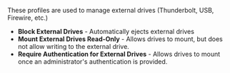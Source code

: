These profiles are used to manage external drives (Thunderbolt, USB, Firewire, etc.)

* **Block External Drives** - Automatically ejects external drives
* **Mount External Drives Read-Only** - Allows drives to mount, but does not allow writing to the external drive.
* **Require Authentication for External Drives** - Allows drives to mount once an administrator's authentication is provided.
